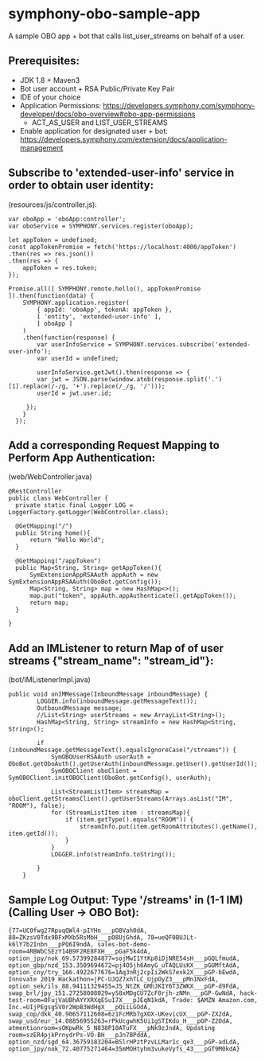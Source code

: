 # symphony-obo-sample-app
A sample OBO app + bot that calls list_user_streams on behalf of a user.

## Prerequisites:
* JDK 1.8 + Maven3
* Bot user account + RSA Public/Private Key Pair
* IDE of your choice
* Application Permissions: https://developers.symphony.com/symphony-developer/docs/obo-overview#obo-app-permissions 
    * ACT_AS_USER and LIST_USER_STREAMS
* Enable application for designated user + bot: https://developers.symphony.com/extension/docs/application-management

## Subscribe to 'extended-user-info' service in order to obtain user identity: 

(resources/js/controller.js):

```
var oboApp = 'oboApp:controller';
var oboService = SYMPHONY.services.register(oboApp);

let appToken = undefined;
const appTokenPromise = fetch('https://localhost:4000/appToken')
.then(res => res.json())
.then(res => {
    appToken = res.token;
});

Promise.all([ SYMPHONY.remote.hello(), appTokenPromise ]).then(function(data) {
    SYMPHONY.application.register(
        { appId: 'oboApp', tokenA: appToken },
        [ 'entity', 'extended-user-info' ],
        [ oboApp ]
    )
    .then(function(response) {
        var userInfoService = SYMPHONY.services.subscribe('extended-user-info');
        var userId = undefined;

        userInfoService.getJwt().then(response => {
        var jwt = JSON.parse(window.atob(response.split('.')[1].replace(/-/g, '+').replace(/_/g, '/')));
        userId = jwt.user.id;

     });
    }
  });
  ```
  ## Add a corresponding Request Mapping to Perform App Authentication: 
  
  (web/WebController.java)
  ```
  @RestController
  public class WebController {
    private static final Logger LOG = LoggerFactory.getLogger(WebController.class);

    @GetMapping("/")
    public String home(){
        return "Hello World";
    }

    @GetMapping("/appToken")
    public Map<String, String> getAppToken(){
        SymExtensionAppRSAAuth appAuth = new SymExtensionAppRSAAuth(OboBot.getConfig());
        Map<String, String> map = new HashMap<>();
        map.put("token", appAuth.appAuthenticate().getAppToken());
        return map;
    }

}
```

## Add an IMListener to return Map of of user streams {"stream_name": "stream_id"}: 

(bot/IMListenerImpl.java)

```
public void onIMMessage(InboundMessage inboundMessage) {
        LOGGER.info(inboundMessage.getMessageText());
        OutboundMessage message;
        //List<String> userStreams = new ArrayList<String>();
        HashMap<String, String> streamInfo = new HashMap<String, String>();

        if (inboundMessage.getMessageText().equalsIgnoreCase("/streams")) {
            SymOBOUserRSAAuth userAuth = OboBot.getOboAuth().getUserAuth(inboundMessage.getUser().getUserId());
            SymOBOClient oboClient = SymOBOClient.initOBOClient(OboBot.getConfig(), userAuth);

            List<StreamListItem> streamsMap = oboClient.getStreamsClient().getUserStreams(Arrays.asList("IM", "ROOM"), false);
            for (StreamListItem item : streamsMap){
                if (item.getType().equals("ROOM")) {
                    streamInfo.put(item.getRoomAttributes().getName(), item.getId());
                }
            }
            LOGGER.info(streamInfo.toString());

        }
    }
```
## Sample Log Output: Type '/streams' in (1-1 IM) (Calling User -> OBO Bot):

```
{77=UC0fwg27RpuqQWl4-pIYHn___pO8Vah0dA, 88=ZKzsV0Tdx9BFxMXb5RsMbH___pO8UjGhdA, 78=ueQF0BUJLt-k6lY7b2Inbn___pPQ6I9ndA, sales-bot-demo-room=4RBWbCSEzY14B9F2RE8FXH___pGaF5k4dA, option_jpy/nok_69.57399284877=sojMwI1YtKp8iDjNRE54sH___pGQLfmudA, option_gbp/nzd_153.3509694672=pj4O5jh6AmyG_uTAQLUsKX___pGUMftAdA, option_cny/try_166.4922677676=1Aq3nRj2cpIi2WkS7exk2X___pGP-bEwdA, Innovate 2019 Hackathon=jPC-UJQZ7xhTLC_UjpOyZ3___pMn1NxFdA, option_sek/ils_88.94111329455=J5_NtZK_GMhJKIY6T3ZWKX___pGP-d9FdA, swap_brl/jpy_151.27258008029=y58xMDgCU7ZcF0rjh-zNMn___pGP-GwNdA, hack-test-room=0FujVaUBhAYYXRXqESu17X___pJEqN1kdA, Trade: $AMZN Amazon.com, Inc.=UIjPEgsgSV0r2WpB3WdHgX___pQiiLGOdA, swap_cop/dkk_40.90657112608=6z1FcMRb7gXOX-UKevicUX___pGP-ZX2dA, swap_usd/eur_14.08856955263=rPkUcgwhK5Ui1gSTIKdo_H___pGP-Z2OdA, atmentionroom=sOKpwRk_5_N838P10ATuFX___pNk9zJndA, Updating room=szER4pjkPrnydrPs-VO-BH___pJn7BPddA, option_nzd/sgd_64.36759183204=BSlrHPztPzvLLMar1c_qe3___pGP-adLdA, option_jpy/nok_72.40775271464=35mMOHtyhm3vukeVyfs_43___pGT9M0kdA}
```

